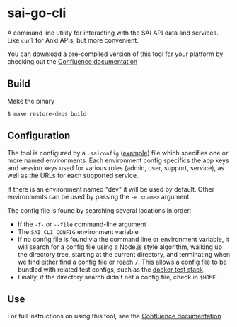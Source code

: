 sai-go-cli
======================================================================

A command line utility for interacting with the SAI API data and services. 
Like `curl` for Anki APIs, but more convenient.

You can download a pre-compiled version of this tool for your platform
by checking out the
[Confluence documentation](https://ankiinc.atlassian.net/wiki/display/SAI/Using+the+SAI+Command+Line+Tool)


Build
----------------------------------------------------------------------

Make the binary

`$ make restore-deps build`


Configuration
-------------------------------------------------------------------------------

The tool is configured by a `.saiconfig`
([example](.saiconfig-example)) file which specifies one or more named
environments. Each environment config specifics the app keys and
session keys used for various roles (admin, user, support, service),
as well as the URLs for each supported service.

If there is an environment named "dev" it will be used by
default. Other environments can be used by passing the `-e <name>`
argument.

The config file is found by searching several locations in order:


* If the `-f-` or `--file` command-line argument
* The `SAI_CLI_CONFIG` environment variable
* If no config file is found via the command line or environment
  variable, it will search for a config file using a Node.js style
  algorithm, walking up the directory tree, starting at the current
  directory, and terminating when we find either find a config file or
  reach `/`. This allows a config file to be bundled with related test
  configs, such as the
  [docker test stack](https://github.com/anki/sai-docker-test-stack).
* Finally, if the directory search didn't net a config file, check in
  `$HOME`.


Use
----------------------------------------------------------------------

For full instructions on using this tool, see the
[Confluence documentation](https://ankiinc.atlassian.net/wiki/display/SAI/Using+the+SAI+Command+Line+Tool)
